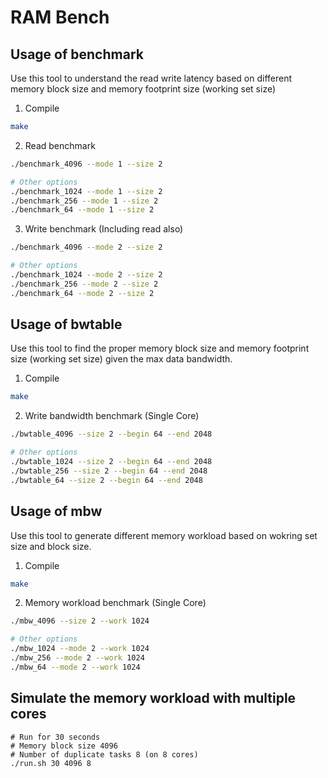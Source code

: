 RAM Bench
=========

Usage of benchmark
-----
Use this tool to understand the read write latency based on different memory block size and memory footprint size (working set size)

1. Compile
```bash
make
```
2. Read benchmark
```bash
./benchmark_4096 --mode 1 --size 2

# Other options
./benchmark_1024 --mode 1 --size 2
./benchmark_256 --mode 1 --size 2
./benchmark_64 --mode 1 --size 2
```
3. Write benchmark (Including read also)
```bash
./benchmark_4096 --mode 2 --size 2

# Other options
./benchmark_1024 --mode 2 --size 2
./benchmark_256 --mode 2 --size 2
./benchmark_64 --mode 2 --size 2
```

## Usage of bwtable
Use this tool to find the proper memory block size and memory footprint size (working set size) given the max data bandwidth.

1. Compile
```bash
make
```
2. Write bandwidth benchmark (Single Core)
```bash
./bwtable_4096 --size 2 --begin 64 --end 2048

# Other options
./bwtable_1024 --size 2 --begin 64 --end 2048
./bwtable_256 --size 2 --begin 64 --end 2048
./bwtable_64 --size 2 --begin 64 --end 2048
```

## Usage of mbw
Use this tool to generate different memory workload based on wokring set size and block size.

1. Compile
```bash
make
```
2. Memory workload benchmark (Single Core)
```bash
./mbw_4096 --size 2 --work 1024

# Other options
./mbw_1024 --mode 2 --work 1024
./mbw_256 --mode 2 --work 1024
./mbw_64 --mode 2 --work 1024
```


## Simulate the memory workload with multiple cores
```
# Run for 30 seconds
# Memory block size 4096
# Number of duplicate tasks 8 (on 8 cores)
./run.sh 30 4096 8
```
